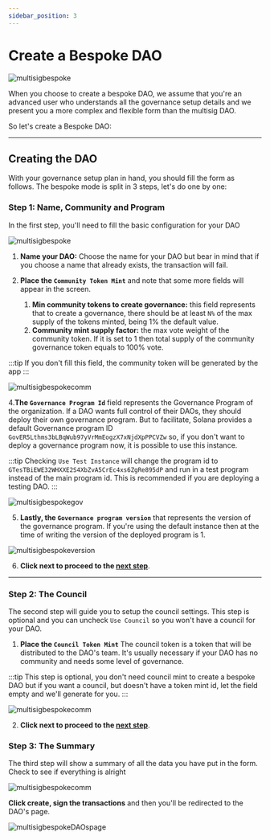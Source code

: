 ```yaml
---
sidebar_position: 3
---
```


# Create a Bespoke DAO

![multisigbespoke](/img/multisig-DAO/multisig-bespoke.png)

When you choose to create a bespoke DAO, we assume that you're an advanced user who understands all the governance setup details and we present you a more complex and flexible form than the multisig DAO.

So let's create a Bespoke DAO:

---

## Creating the DAO

With your governance setup plan in hand, you should fill the form as follows. The bespoke mode is split in 3 steps, let's do one by one:

### Step 1: Name, Community and Program

In the first step, you'll need to fill the basic configuration for your DAO

![multisigbespoke](/img/multisig-DAO/multisig-bespoke-empty.png)

1. **Name your DAO:** Choose the name for your DAO but bear in mind that if you choose a name that already exists, the transaction will fail.
2. **Place the `Community Token Mint`** and note that some more fields will appear in the screen.

   1. **Min community tokens to create governance:** this field represents that to create a governance, there should be at least `N%` of the max supply of the tokens minted, being 1% the default value.
   2. **Community mint supply factor:** the max vote weight of the community token. If it is set to 1 then total supply of the community governance token equals to 100% vote.

:::tip
If you don't fill this field, the community token will be generated by the app
:::

![multisigbespokecomm](/img/multisig-DAO/multisig-bespoke-community.png)

4.**The `Governance Program Id`** field represents the Governance Program of the organization. If a DAO wants full control of their DAOs, they should deploy their own governance program. But to facilitate, Solana provides a default Governance program ID `GovER5Lthms3bLBqWub97yVrMmEogzX7xNjdXpPPCVZw` so, if you don't want to deploy a governance program now, it is possible to use this instance.

:::tip
Checking `Use Test Instance` will change the program id to `GTesTBiEWE32WHXXE2S4XbZvA5CrEc4xs6ZgRe895dP` and run in a test program instead of the main program id. This is recommended if you are deploying a testing DAO.
:::

![multisigbespokegov](/img/multisig-DAO/multisig-bespoke-govtoken.png)

5. **Lastly, the `Governance program version`** that represents the version of the governance program. If you're using the default instance then at the time of writing the version of the deployed program is 1.

![multisigbespokeversion](/img/multisig-DAO/multisig-bespoke-programversion.png)

6. **Click next to proceed to the [next step](#step-2)**.

---

### Step 2: The Council

The second step will guide you to setup the council settings. This step is optional and you can uncheck `Use Council` so you won't have a council for your DAO.

1. **Place the `Council Token Mint`** The council token is a token that will be distributed to the DAO's team. It's usually necessary if your DAO has no community and needs some level of governance.

:::tip
This step is optional, you don't need council mint to create a bespoke DAO but if you want a council, but doesn't have a token mint id, let the field empty and we'll generate for you.
:::

![multisigbespokecomm](/img/multisig-DAO/multisig-bespoke-council.png)

2. **Click next to proceed to the [next step](#step-3)**.

### Step 3: The Summary

The third step will show a summary of all the data you have put in the form. Check to see if everything is alright 

![multisigbespokecomm](/img/multisig-DAO/multisig-bespoke-summary.png)


**Click create, sign the transactions** and then you'll be redirected to the DAO's page.

![multisigbespokeDAOspage](/img/multisig-DAO/multisig-bespoke-DAOs-page.png)

